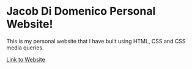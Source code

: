 # Jacob Di Domenico Personal Website!

This is my personal website that I have built using HTML, CSS and CSS media queries.

[Link to Website](https://jaked57.github.io/)

